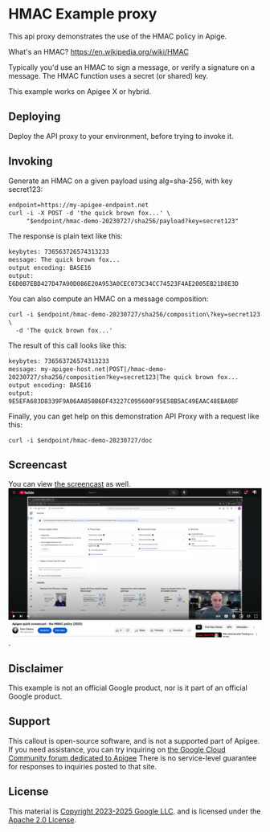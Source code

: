# HMAC Example proxy

This api proxy demonstrates the use of the HMAC policy in Apige.

What's an HMAC?  https://en.wikipedia.org/wiki/HMAC

Typically you'd use an HMAC to sign a message, or verify a signature on
a message. The HMAC function uses a secret (or shared) key.

This example works on Apigee X or hybrid.

## Deploying

Deploy the API proxy to your environment, before trying to invoke it.

## Invoking

Generate an HMAC on a given payload using alg=sha-256, with key secret123:
```
endpoint=https://my-apigee-endpoint.net
curl -i -X POST -d 'the quick brown fox...' \
     "$endpoint/hmac-demo-20230727/sha256/payload?key=secret123"
```

The response is plain text like this:

```
keybytes: 736563726574313233
message: The quick brown fox...
output encoding: BASE16
output: E6D0B7EBD427D47A90D086E20A953A0CEC073C34CC74523F4AE2005EB21D8E3D
```

You can also compute an HMAC on a message composition:

```
curl -i $endpoint/hmac-demo-20230727/sha256/composition\?key=secret123 \
  -d 'The quick brown fox...'
```

The result of this call looks like this:

```
keybytes: 736563726574313233
message: my-apigee-host.net|POST|/hmac-demo-20230727/sha256/composition?key=secret123|The quick brown fox...
output encoding: BASE16
output: 9E5EFA683D8339F9A06AA850B6DF43227C095600F95E58B5AC49EAAC48EBA0BF
```

Finally, you can get help on this demonstration API Proxy with a request like
this:

```
curl -i $endpoint/hmac-demo-20230727/doc
```

## Screencast

You can view [the screencast](https://youtu.be/-xWdoQEwFCI) as well.
[![screencast](./images/3EfQdbVCqiDZSYL.png)](https://youtu.be/-xWdoQEwFCI).

## Disclaimer

This example is not an official Google product, nor is it part of an
official Google product.


## Support

This callout is open-source software, and is not a supported part of Apigee.  If
you need assistance, you can try inquiring on [the Google Cloud Community forum
dedicated to Apigee](https://goo.gle/apigee-community) There is no service-level
guarantee for responses to inquiries posted to that site.

## License

This material is [Copyright 2023-2025 Google LLC](./NOTICE).
and is licensed under the [Apache 2.0 License](LICENSE). 
